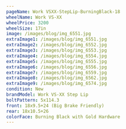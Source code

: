 ```yaml
---
pageName: Work VSXX-StepLip-BurningBlack-18
wheelName: Work VS-XX
wheelPrice: 3200
wheelSize: 17in
image: /images/blog/img_6551.jpg
extraImage1: /images/blog/img_6551.jpg
extraImage2: /images/blog/img_6552.jpg
extraImage3: /images/blog/img_6553.jpg
extraImage4: /images/blog/img_6554.jpg
extraImage5: /images/blog/img_6555.jpg
extraImage6: /images/blog/img_6556.jpg
extraImage7: /images/blog/img_6559.jpg
extraImage8: /images/blog/img_6562.jpg
extraImage9: /images/blog/img_6574.jpg
condition: New
brandModel: Work VS-XX Step Lip
boltPattern: 5x114.3
front: 18x9.5+24 (Big Brake Friendly)
rear: 18x10.5+26
colorFace: Burning Black with Gold Hardware
---
```

